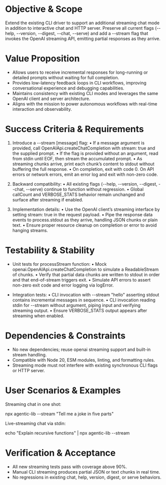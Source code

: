# Objective & Scope

Extend the existing CLI driver to support an additional streaming chat mode in addition to interactive chat and HTTP server. Preserve all current flags (--help, --version, --digest, --chat, --serve) and add a --stream flag that invokes the OpenAI streaming API, emitting partial responses as they arrive.

# Value Proposition

- Allows users to receive incremental responses for long-running or detailed prompts without waiting for full completion.
- Provides low-latency feedback loops in CLI workflows, improving conversational experience and debugging capabilities.
- Maintains consistency with existing CLI modes and leverages the same OpenAI client and server architecture.
- Aligns with the mission to power autonomous workflows with real-time interaction and observability.

# Success Criteria & Requirements

1. Introduce a --stream [message] flag:
   • If a message argument is provided, call OpenAIApi.createChatCompletion with stream: true and the supplied prompt.
   • If the flag is provided without an argument, read from stdin until EOF, then stream the accumulated prompt.
   • As streaming chunks arrive, print each chunk’s content to stdout without buffering the full response.
   • On completion, exit with code 0. On API errors or network errors, emit an error log and exit with non-zero code.

2. Backward compatibility:
   • All existing flags (--help, --version, --digest, --chat, --serve) continue to function without regression.
   • Global callCount and VERBOSE_STATS behavior remain unchanged and surface after streaming if enabled.

3. Implementation details:
   • Use the OpenAI client’s streaming interface by setting stream: true in the request payload.
   • Pipe the response data events to process.stdout as they arrive, handling JSON chunks or plain text.
   • Ensure proper resource cleanup on completion or error to avoid hanging streams.

# Testability & Stability

- Unit tests for processStream function:
  • Mock openai.OpenAIApi.createChatCompletion to simulate a ReadableStream of chunks.
  • Verify that partial data chunks are written to stdout in order and that end-of-stream triggers exit.
  • Simulate API errors to assert non-zero exit code and error logging via logError.

- Integration tests:
  • CLI invocation with --stream "hello" asserting stdout contains incremental messages in sequence.
  • CLI invocation reading stdin for --stream without argument, piping input and verifying streaming output.
  • Ensure VERBOSE_STATS output appears after streaming when enabled.

# Dependencies & Constraints

- No new dependencies; reuse openai streaming support and built-in stream handling.
- Compatible with Node 20, ESM modules, linting, and formatting rules.
- Streaming mode must not interfere with existing synchronous CLI flags or HTTP server.

# User Scenarios & Examples

Streaming chat in one shot:

npx agentic-lib --stream "Tell me a joke in five parts"

Live-streaming chat via stdin:

echo "Explain recursive functions" | npx agentic-lib --stream

# Verification & Acceptance

- All new streaming tests pass with coverage above 90%.
- Manual CLI streaming produces partial JSON or text chunks in real time.
- No regressions in existing chat, help, version, digest, or serve behaviors.
